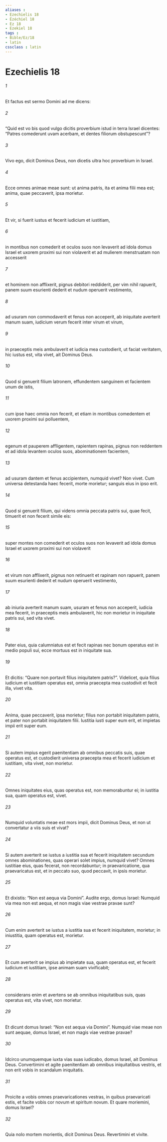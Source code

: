 ```yaml
---
aliases : 
- Ezechielis 18
- Ézéchiel 18
- Ez 18
- Ezekiel 18
tags : 
- Bible/Ez/18
- latin
cssclass : latin
---
```


# Ezechielis 18

###### 1
Et factus est sermo Domini ad me dicens: 
###### 2
“Quid est vo bis quod vulgo dicitis proverbium istud in terra Israel dicentes: “Patres comederunt uvam acerbam, et dentes filiorum obstupescunt”?
###### 3
Vivo ego, dicit Dominus Deus, non dicetis ultra hoc proverbium in Israel. 
###### 4
Ecce omnes animae meae sunt: ut anima patris, ita et anima filii mea est; anima, quae peccaverit, ipsa morietur. 
###### 5
Et vir, si fuerit iustus et fecerit iudicium et iustitiam, 
###### 6
in montibus non comederit et oculos suos non levaverit ad idola domus Israel et uxorem proximi sui non violaverit et ad mulierem menstruatam non accesserit 
###### 7
et hominem non afflixerit, pignus debitori reddiderit, per vim nihil rapuerit, panem suum esurienti dederit et nudum operuerit vestimento, 
###### 8
ad usuram non commodaverit et fenus non acceperit, ab iniquitate averterit manum suam, iudicium verum fecerit inter virum et virum, 
###### 9
in praeceptis meis ambulaverit et iudicia mea custodierit, ut faciat veritatem, hic iustus est, vita vivet, ait Dominus Deus.
###### 10
Quod si genuerit filium latronem, effundentem sanguinem et facientem unum de istis, 
###### 11
cum ipse haec omnia non fecerit, et etiam in montibus comedentem et uxorem proximi sui polluentem, 
###### 12
egenum et pauperem affligentem, rapientem rapinas, pignus non reddentem et ad idola levantem oculos suos, abominationem facientem, 
###### 13
ad usuram dantem et fenus accipientem, numquid vivet? Non vivet. Cum universa detestanda haec fecerit, morte morietur; sanguis eius in ipso erit.
###### 14
Quod si genuerit filium, qui videns omnia peccata patris sui, quae fecit, timuerit et non fecerit simile eis: 
###### 15
super montes non comederit et oculos suos non levaverit ad idola domus Israel et uxorem proximi sui non violaverit 
###### 16
et virum non afflixerit, pignus non retinuerit et rapinam non rapuerit, panem suum esurienti dederit et nudum operuerit vestimento, 
###### 17
ab iniuria averterit manum suam, usuram et fenus non acceperit, iudicia mea fecerit, in praeceptis meis ambulaverit, hic non morietur in iniquitate patris sui, sed vita vivet. 
###### 18
Pater eius, quia calumniatus est et fecit rapinas nec bonum operatus est in medio populi sui, ecce mortuus est in iniquitate sua. 
###### 19
Et dicitis: “Quare non portavit filius iniquitatem patris?”. Videlicet, quia filius iudicium et iustitiam operatus est, omnia praecepta mea custodivit et fecit illa, vivet vita. 
###### 20
Anima, quae peccaverit, ipsa morietur; filius non portabit iniquitatem patris, et pater non portabit iniquitatem filii. Iustitia iusti super eum erit, et impietas impii erit super eum.
###### 21
Si autem impius egerit paenitentiam ab omnibus peccatis suis, quae operatus est, et custodierit universa praecepta mea et fecerit iudicium et iustitiam, vita vivet, non morietur. 
###### 22
Omnes iniquitates eius, quas operatus est, non memorabuntur ei; in iustitia sua, quam operatus est, vivet. 
###### 23
Numquid voluntatis meae est mors impii, dicit Dominus Deus, et non ut convertatur a viis suis et vivat?
###### 24
Si autem averterit se iustus a iustitia sua et fecerit iniquitatem secundum omnes abominationes, quas operari solet impius, numquid vivet? Omnes iustitiae eius, quas fecerat, non recordabuntur; in praevaricatione, qua praevaricatus est, et in peccato suo, quod peccavit, in ipsis morietur. 
###### 25
Et dixistis: “Non est aequa via Domini”. Audite ergo, domus Israel: Numquid via mea non est aequa, et non magis viae vestrae pravae sunt? 
###### 26
Cum enim averterit se iustus a iustitia sua et fecerit iniquitatem, morietur; in iniustitia, quam operatus est, morietur. 
###### 27
Et cum averterit se impius ab impietate sua, quam operatus est, et fecerit iudicium et iustitiam, ipse animam suam vivificabit; 
###### 28
considerans enim et avertens se ab omnibus iniquitatibus suis, quas operatus est, vita vivet, non morietur. 
###### 29
Et dicunt domus Israel: “Non est aequa via Domini”. Numquid viae meae non sunt aequae, domus Israel, et non magis viae vestrae pravae?
###### 30
Idcirco unumquemque iuxta vias suas iudicabo, domus Israel, ait Dominus Deus. Convertimini et agite paenitentiam ab omnibus iniquitatibus vestris, et non erit vobis in scandalum iniquitatis. 
###### 31
Proicite a vobis omnes praevaricationes vestras, in quibus praevaricati estis, et facite vobis cor novum et spiritum novum. Et quare moriemini, domus Israel? 
###### 32
Quia nolo mortem morientis, dicit Dominus Deus. Revertimini et vivite.
